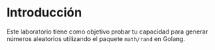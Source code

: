 # Introducción

Este laboratorio tiene como objetivo probar tu capacidad para generar números aleatorios utilizando el paquete `math/rand` en Golang.
